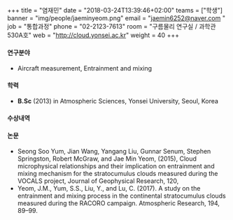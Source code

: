 +++
title = "염재민"
date = "2018-03-24T13:39:46+02:00"
teams = ["학생"]
banner = "img/people/jaeminyeom.png"
email = "jaemin6252@naver.com "
job = "통합과정"
phone = "02-2123-7613"
room = "구름물리 연구실 / 과학관 530A호"
web = "http://cloud.yonsei.ac.kr"
weight = 40
+++

#### 연구분야
+ Aircraft measurement, Entrainment and mixing

#### 학력
 + **B.Sc** (2013) in Atmospheric Sciences, Yonsei University, Seoul, Korea

#### 수상내역

#### 논문
+ Seong Soo Yum, Jian Wang, Yangang Liu, Gunnar Senum, Stephen Springston, Robert McGraw, and Jae Min Yeom, (2015), Cloud microphysical relationships and their implication on entrainment and mixing mechanism for the stratocumulus clouds measured during the VOCALS project, Journal of Geophysical Research, 120,
+ Yeom, J.M., Yum, S.S., Liu, Y., and Lu, C. (2017). A study on the entrainment and mixing process in the continental stratocumulus clouds measured during the RACORO campaign. Atmospheric Research, 194, 89–99.

